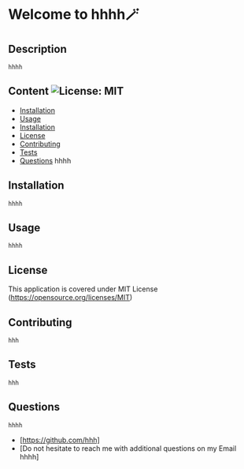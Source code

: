 
# Welcome to hhhh🪄
## Description  
    hhhh

## Content ![License: MIT](https://img.shields.io/badge/License-MIT-yellow.svg) 
- [Installation](#Installation)
- [Usage](#Usage)
- [Installation](#Installation)
- [License](#License)
- [Contributing](#Contributing)
- [Tests](#Tests)
- [Questions](#Questions)
    hhhh
## Installation
    hhhh
## Usage
    hhhh
## License   
This application is covered under MIT License
(https://opensource.org/licenses/MIT)
## Contributing
    hhh
## Tests
    hhh
## Questions
    hhhh
- [https://github.com/hhh]
- [Do not hesitate to reach me with additional questions on my Email hhhh]
    